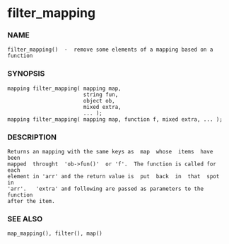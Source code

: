 # filter_mapping

### NAME

    filter_mapping()  -  remove some elements of a mapping based on a
    function

### SYNOPSIS

    mapping filter_mapping( mapping map,
                            string fun,
                            object ob,
                            mixed extra,
                            ... );
    mapping filter_mapping( mapping map, function f, mixed extra, ... );

### DESCRIPTION

    Returns an mapping with the same keys as  map  whose  items  have  been
    mapped  throught  'ob->fun()'  or 'f'.  The function is called for each
    element in 'arr' and the return value is  put  back  in  that  spot  in
    'arr'.   'extra' and following are passed as parameters to the function
    after the item.

### SEE ALSO

    map_mapping(), filter(), map()

